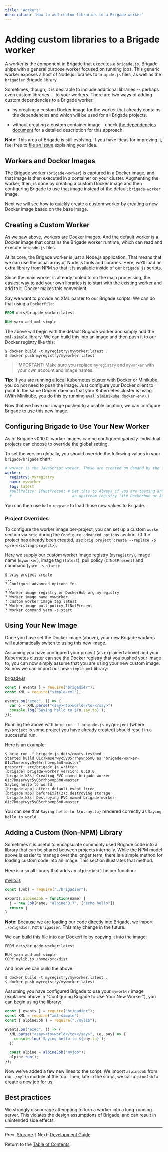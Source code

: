 ```yaml
---
title: 'Workers'
description: 'How to add custom libraries to a Brigade worker'
---
```


# Adding custom libraries to a Brigade worker

A worker is the component in Brigade that executes a `brigade.js`. Brigade ships
with a general purpose worker focused on running jobs. This generic worker
exposes a host of Node.js libraries to `brigade.js` files, as well as the
`brigadier` Brigade library.

Sometimes, though, it is desirable to include additional libraries -- perhaps even
custom libraries -- to your workers. 
There are two ways of adding custom dependencies to a Brigade worker:

- by creating a custom Docker image for the worker that already contains the dependencies 
and which will be used for all Brigade projects.

- without creating a custom container image - check [the dependencies document](dependencies.md) for a detailed description for this approach.

**Note:** This area of Brigade is still evolving. If you have ideas for improving
it, feel free to [file an issue](https://github.com/Azure/brigade/issues) explaining
your idea.


## Workers and Docker Images

The Brigade worker (`brigade-worker`) is captured in a Docker image, and that
image is then executed in a container on your cluster. Augmenting the worker,
then, is done by creating a custom Docker image and then configuring Brigade
to use that image instead of the default `brigade-worker` image.

Next we will see how to quickly create a custom worker by creating a new
Docker image based on the base image.

## Creating a Custom Worker

As we saw above, workers are Docker images. And the default worker is a Docker
image that contains the Brigade worker runtime, which can read and execute
`brigade.js` files.

At its core, the Brigade worker is just a Node.js application. That means that
we can use the usual array of Node.js tools and libraries. Here, we'll load an
extra library from NPM so that it is available inside of our `brigade.js`
scripts.

Since the main worker is already tooled to do the main processing, the easiest
way to add your own libraries is to start with the existing worker and add to
it. Docker makes this convenient.

Say we want to provide an XML parser to our Brigade scripts. We can do that
using a `Dockerfile`:

```Dockerfile
FROM deis/brigade-worker:latest

RUN yarn add xml-simple
```

The above will begin with the default Brigade worker and simply add the `xml-simple`
library. We can build this into an image and then push it to our Docker registry
like this:

```console
$ docker build -t myregistry/myworker:latest .
$ docker push myregistry/myworker:latest
```

> IMPORTANT: Make sure you replace `myregistry` and `myworker` with your own
> account and image names.

**Tip:** If you are running a local Kubernetes cluster with Docker or Minikube,
you do not need to push the image. Just configure your Docker client
to point to the same Docker daemon that your Kubernetes cluster is using. (With
Minikube, you do this by running `eval $(minikube docker-env)`.)

Now that we have our image pushed to a usable location, we can configure Brigade
to use this new image.

## Configuring Brigade to Use Your New Worker

As of Brigade v0.10.0, worker images can be configured _globally_. Individual
projects can choose to override the global setting.

To set the version globally, you should override the following values in your
`brigade/brigade` chart:

```yaml
# worker is the JavaScript worker. These are created on demand by the controller.
worker:
  registry: myregistry
  name: myworker
  tag: latest
  #pullPolicy: IfNotPresent # Set this to Always if you are testing and using
  #                           an upstream registry like Dockerhub or ACR
```

You can then use `helm upgrade` to load those new values to Brigade.

### Project Overrides

To configure the worker image per-project, you can set up a custom `worker` section
via `brig` during the `Configure advanced options` section.  (If the project has
already been created, use `brig project create --replace -p <pre-existing-project>`).

Here we supply our custom worker image registry (`myregistry`), image name
(`myworker`), image tag (`latest`), pull policy (`IfNotPresent`) and command (`yarn -s start`):

```console
$ brig project create
...
? Configure advanced options Yes
...
? Worker image registry or DockerHub org myregistry
? Worker image name myworker
? Custom worker image tag latest
? Worker image pull policy IfNotPresent
? Worker command yarn -s start
```

## Using Your New Image

Once you have set the Docker image (above), your new Brigade workers will
automatically switch to using this new image.

Assuming you have configured your project (as explained above) and
your Kubernetes cluster can see the Docker registry that you pushed your image to,
you can now simply assume that you are using your new custom image. So now
we can import our new `simple-xml` library:

[brigade.js](examples/workers/brigade.js)
```javascript
const { events } = require("brigadier");
const XML = require("simple-xml");

events.on("exec", () => {
  var o = XML.parse("<say><to>world</to></say>")
  console.log(`Saying hello to ${o.say.to}`);
});

```

Running the above with `brig run -f brigade.js my/project` (where `my/project`
is some project you have already created) should result in a successful run.

Here is an example:
```console
$ brig run -f brigade.js deis/empty-testbed
Started build 01c7kmserwyc5y05rrhpvnp5m0 as "brigade-worker-01c7kmserwyc5y05rrhpvnp5m0-master"
prestart: src/brigade.js written
[brigade] brigade-worker version: 0.10.0
[brigade:k8s] Creating PVC named brigade-worker-01c7kmserwyc5y05rrhpvnp5m0-master
Saying hello to world
[brigade:app] after: default event fired
[brigade:app] beforeExit(2): destroying storage
[brigade:k8s] Destroying PVC named brigade-worker-01c7kmserwyc5y05rrhpvnp5m0-master
```

You can see that `Saying hello to ${o.say.to}` rendered correctly
as `Saying hello to world`.

## Adding a Custom (Non-NPM) Library

Sometimes it is useful to encapsulate commonly used Brigade code into a library
that can be shared between projects internally. While the NPM model above is
easier to manage over the longer term, there is a simple method for loading
custom code into an image. This section illustrates that method.

Here is a small library that adds an `alpineJob()` helper function:

[mylib.js](examples/workers/mylib.js)
```javascript
const {Job} = require("./brigadier");

exports.alpineJob = function(name) {
  j = new Job(name, "alpine:3.7", ["echo hello"])
  return j
}
```

**Note:** Because we are loading our code directly into Brigade, we import
`./brigadier`, not `brigadier`. This may change in the future.

We can build this file into our Dockerfile by copying it into the image:

```
FROM deis/brigade-worker:latest

RUN yarn add xml-simple
COPY mylib.js /home/src/dist
```

And now we can build the above:

```console
$ docker build -t myregistry/myworker:latest .
$ docker push myregistry/myworker:latest
```

Assuming you have configured Brigade to use your `myworker` image (explained
above in "Configuring Brigade to Use Your New Worker"), you can begin using the
library:

```javascript
const { events } = require("brigadier");
const XML = require("xml-simple");
const { alpineJob } = require("./mylib");

events.on("exec", () => {
  XML.parse("<say><to>world</to></say>", (e, say) => {
    console.log(`Saying hello to ${say.to}`);
  })

  const alpine = alpineJob("myjob");
  alpine.run();
});

```

Now we've added a few new lines to the script. We import `alpineJob` from our
`./mylib` module at the top. Then, late in the script, we call `alpineJob` to
create a new job for us.

## Best practices

We strongly discourage attempting to turn a worker into a long-running server.
This violates the design assumptions of Brigade, and can result in unintended
side effects.

---

Prev: [Storage](storage.md) `|` Next: [Development Guide](developers.md)

Return to the [Table of Contents](index.md)